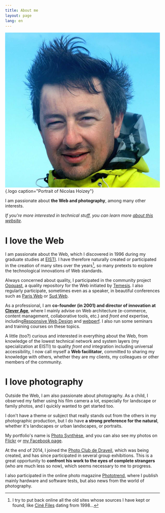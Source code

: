```yaml
---
title: About me
layout: page
lang: en
---
```


![](/assets/photo-de-nicolas-hoizey.jpg){.logo caption="Portrait of Nicolas Hoizey"}

I am passionate about **the Web and photography**, among many other interests.

*If you're more interested in technical stuff, you can learn more [about this website](/about/the-website.html).*

# I love the Web

I am passionate about the Web, which I discovered in 1996 during my graduate studies at [EISTI](https://www.eisti.fr/). I have therefore naturally created or participated in the creation of many sites over the years[^sites], so many pretexts to explore the technological innovations of Web standards.

[^sites]: I try to put back online all the old sites whose sources I have kept or found, like [Ciné Files](https://archeologie.nicolas-hoizey.com/1998-cine-files/) dating from 1998…

Always concerned about quality, I participated in the community project [Opquast](https://opquast.com/fr/), a quality repository for the Web initiated by [Temesis](https://temesis.com/). I also regularly participate, sometimes even as a speaker, in beautiful conferences such as [Paris Web](https://www.paris-web.fr/) or [Sud Web](https://sudweb.fr/).

As a professional, I am **co-founder (in 2001) and director of innovation at [Clever Age](http://www.clever-age.com/)**, where I mainly advise on Web architecture (e-commerce, content management, collaborative tools, etc.) and *front end* expertise, including[Responsive Web Design](/tags/rwd.html) and [webperf](/tags/webperf.html). I also run some seminars and training courses on these topics.

A little (too?) curious and interested in everything about the Web, from knowledge of the lowest technical network and system layers (my specialization at EISTI) to quality *front end* integration including universal accessibility, I now call myself a **Web facilitator**, committed to sharing my knowledge with others, whether they are my clients, my colleagues or other members of the community.

# I love photography

Outside the Web, I am also passionate about photography. As a child, I observed my father using his film camera a lot, especially for landscape or family photos, and I quickly wanted to get started too.

I don't have a theme or subject that really stands out from the others in my photographic production, but I do have **a strong preference for the natural**, whether it's landscapes or urban landscapes, or portraits.

My portfolio's name is [Photo Synthèse](http://photosynthese.net), and you can also see my photos on [Flickr](https://www.flickr.com/photos/nicolas-hoizey/) or [my Facebook page](https://www.facebook.com/nhoizey.photo).

At the end of 2014, I joined the [Photo Club de Draveil](http://photoclubdraveil.fr/), which was being created, and has since participated in several group exhibitions. This is a great opportunity to **confront his work to the eyes of complete strangers** (who are much less so now), which seems necessary to me to progress.

I also participated in the online photo magazine [Phototrend](http://phototrend.fr/author/nicolas-hoizey/), where I publish mainly hardware and software tests, but also news from the world of photography.
